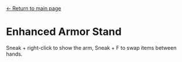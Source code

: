 [← Return to main page](../)
# Enhanced Armor Stand
Sneak + right-click to show the arm, Sneak + F to swap items between hands.
